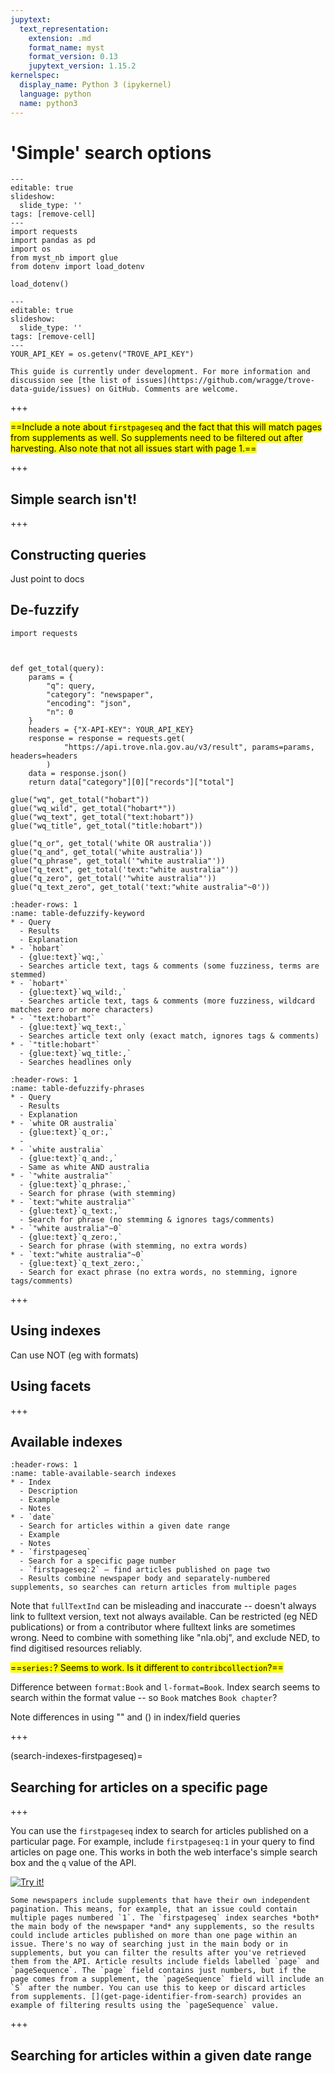 ```yaml
---
jupytext:
  text_representation:
    extension: .md
    format_name: myst
    format_version: 0.13
    jupytext_version: 1.15.2
kernelspec:
  display_name: Python 3 (ipykernel)
  language: python
  name: python3
---
```


# 'Simple' search options

```{code-cell} ipython3
---
editable: true
slideshow:
  slide_type: ''
tags: [remove-cell]
---
import requests
import pandas as pd
import os
from myst_nb import glue
from dotenv import load_dotenv

load_dotenv()
```

```{code-cell} ipython3
---
editable: true
slideshow:
  slide_type: ''
tags: [remove-cell]
---
YOUR_API_KEY = os.getenv("TROVE_API_KEY")
```

```{attention}
This guide is currently under development. For more information and discussion see [the list of issues](https://github.com/wragge/trove-data-guide/issues) on GitHub. Comments are welcome.
```

+++

<mark>==Include a note about `firstpageseq` and the fact that this will match pages from supplements as well. So supplements need to be filtered out after harvesting. Also note that not all issues start with page 1.==</mark>

+++

## Simple search isn't!

+++

## Constructing queries

Just point to docs

## De-fuzzify




```{code-cell} ipython3
import requests



def get_total(query):
    params = {
        "q": query,
        "category": "newspaper",
        "encoding": "json",
        "n": 0
    }
    headers = {"X-API-KEY": YOUR_API_KEY}
    response = response = requests.get(
            "https://api.trove.nla.gov.au/v3/result", params=params, headers=headers
        )
    data = response.json()
    return data["category"][0]["records"]["total"]

glue("wq", get_total("hobart"))
glue("wq_wild", get_total("hobart*"))
glue("wq_text", get_total("text:hobart"))
glue("wq_title", get_total("title:hobart"))

glue("q_or", get_total('white OR australia'))
glue("q_and", get_total('white australia'))
glue("q_phrase", get_total('"white australia"'))
glue("q_text", get_total('text:"white australia"'))
glue("q_zero", get_total('"white australia"'))
glue("q_text_zero", get_total('text:"white australia"~0'))
```

```{list-table} De-fuzzify newspaper keyword searches
:header-rows: 1
:name: table-defuzzify-keyword
* - Query
  - Results
  - Explanation
* - `hobart`
  - {glue:text}`wq:,`
  - Searches article text, tags & comments (some fuzziness, terms are stemmed)
* - `hobart*`
  - {glue:text}`wq_wild:,`
  - Searches article text, tags & comments (more fuzziness, wildcard matches zero or more characters)
* - `"text:hobart"`
  - {glue:text}`wq_text:,`
  - Searches article text only (exact match, ignores tags & comments)
* - `"title:hobart"`
  - {glue:text}`wq_title:,`
  - Searches headlines only

```

```{list-table} De-fuzzify newspaper phrase searches
:header-rows: 1
:name: table-defuzzify-phrases
* - Query
  - Results
  - Explanation
* - `white OR australia`
  - {glue:text}`q_or:,`
  - 
* - `white australia`
  - {glue:text}`q_and:,`
  - Same as white AND australia
* - `"white australia"`
  - {glue:text}`q_phrase:,`
  - Search for phrase (with stemming)
* - `text:"white australia"`
  - {glue:text}`q_text:,`
  - Search for phrase (no stemming & ignores tags/comments)
* - `"white australia"~0`
  - {glue:text}`q_zero:,`
  - Search for phrase (with stemming, no extra words)
* - `text:"white australia"~0`
  - {glue:text}`q_text_zero:,`
  - Search for exact phrase (no extra words, no stemming, ignore tags/comments)

```

+++

## Using indexes

Can use NOT (eg with formats)

## Using facets

+++

## Available indexes

```{list-table} Available search indexes
:header-rows: 1
:name: table-available-search indexes
* - Index
  - Description
  - Example
  - Notes
* - `date`
  - Search for articles within a given date range
  - Example
  - Notes
* - `firstpageseq`
  - Search for a specific page number
  - `firstpageseq:2` – find articles published on page two
  - Results combine newspaper body and separately-numbered supplements, so searches can return articles from multiple pages
```

Note that `fullTextInd` can be misleading and inaccurate -- doesn't always link to fulltext version, text not always available. Can be restricted (eg NED publications) or from a contributor where fulltext links are sometimes wrong. Need to combine with something like "nla.obj", and exclude NED, to find digitised resources reliably.

<mark>==`series:`? Seems to work. Is it different to `contribcollection`?==</mark>

Difference between `format:Book` and `l-format=Book`. Index search seems to search within the format value -- so `Book` matches `Book chapter`?

Note differences in using "" and () in index/field queries

+++

(search-indexes-firstpageseq)=
## Searching for articles on a specific page

+++

You can use the `firstpageseq` index to search for articles published on a particular page. For example, include `firstpageseq:1` in your query to find articles on page one. This works in both the web interface's simple search box and the `q` value of the API.

[![Try it!](https://troveconsole.herokuapp.com/static/img/try-trove-api-console.svg)](https://troveconsole.herokuapp.com/v3/?url=https%3A//api.trove.nla.gov.au/v3/result%3Fq%3Dfirstpageseq%3A1%26category%3Dnewspaper%26encoding%3Djson&comment=)

```{warning}
Some newspapers include supplements that have their own independent pagination. This means, for example, that an issue could contain multiple pages numbered `1`. The `firstpageseq` index searches *both* the main body of the newspaper *and* any supplements, so the results could include articles published on more than one page within an issue. There's no way of searching just in the main body or in supplements, but you can filter the results after you've retrieved them from the API. Article results include fields labelled `page` and `pageSequence`. The `page` field contains just numbers, but if the page comes from a supplement, the `pageSequence` field will include an `S` after the number. You can use this to keep or discard articles from supplements. [](get-page-identifier-from-search) provides an example of filtering results using the `pageSequence` value.
```

+++

## Searching for articles within a given date range

```{code-cell} ipython3

```
